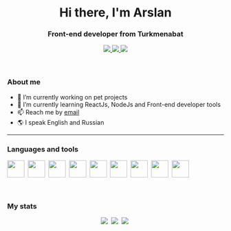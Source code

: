 <div id="header" align="center">
   <h1>Hi there, I'm Arslan</h1>
   <h3>Front-end developer from Turkmenabat</h3>
</div>

<div id="socials" align="center">
  <a href="https://t.me/#Arslan...">
    <img src="https://img.shields.io/badge/Telegram-blue?style=for-the-badge&logo=telegram&logoColor=white"/> 
  </a>
  <a href="https://vk.com/arslangdev">
    <img src="https://img.shields.io/badge/Vk-blue?style=for-the-badge&logo=vk&logoColor=white"/> 
  </a>
  <a href="https://www.instagram.com/arslan_28.03">
    <img src="https://img.shields.io/badge/Instagram-blue?style=for-the-badge&logo=instagram&logoColor=white"/> 
  </a>
</div>

<br>
<br>

### About me
- 🔭 I’m currently working on pet projects
- 🌱 I’m currently learning ReactJs, NodeJs and Front-end developer tools
- 📫 Reach me by [email](arslan_28.03@inbox.ru)
- 🌎 I speak English and Russian

<hr>

### Languages and tools
<img src="https://cdn.jsdelivr.net/gh/devicons/devicon/icons/javascript/javascript-original.svg" width="40" height="40">&nbsp;
<img src="https://cdn.jsdelivr.net/gh/devicons/devicon/icons/html5/html5-original.svg" width="40" height="40">&nbsp;
<img src="https://cdn.jsdelivr.net/gh/devicons/devicon/icons/css3/css3-original.svg" width="40" height="40">&nbsp;
<img src="https://cdn.jsdelivr.net/gh/devicons/devicon/icons/sass/sass-original.svg" width="40" height="40">&nbsp;
<img src="https://cdn.jsdelivr.net/gh/devicons/devicon/icons/react/react-original.svg" width="40" height="40">&nbsp;
<img src="https://cdn.jsdelivr.net/gh/devicons/devicon/icons/nodejs/nodejs-original.svg" width="40" height="40">&nbsp;
<img src="https://cdn.jsdelivr.net/gh/devicons/devicon/icons/npm/npm-original-wordmark.svg" width="40" height="40">&nbsp;
<img src="https://cdn.jsdelivr.net/gh/devicons/devicon/icons/git/git-plain.svg" width="40" height="40">&nbsp;
<img src="https://cdn.jsdelivr.net/gh/devicons/devicon/icons/vscode/vscode-original.svg" width="40" height="40">&nbsp;

<br>

### My stats
<div id="stats" align="center">
<img src="http://github-profile-summary-cards.vercel.app/api/cards/profile-details?username=ldev28&theme=github_dark">&nbsp;
<img src="http://github-profile-summary-cards.vercel.app/api/cards/most-commit-language?username=ldev28&theme=github_dark">&nbsp;
<img src="http://github-profile-summary-cards.vercel.app/api/cards/stats?username=ldev28&theme=github_dark">&nbsp;
</div>
